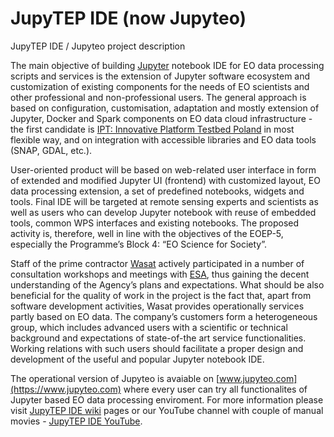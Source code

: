 # JupyTEP IDE (now Jupyteo)
JupyTEP IDE / Jupyteo project description

The main objective of building [Jupyter](http://jupyter.org/) notebook IDE for EO data processing scripts and services is the extension of Jupyter software ecosystem and customization of existing components for the needs of EO scientists and other professional and non-professional users. The general approach is based on configuration, customisation, adaptation and mostly extension of Jupyter, Docker and Spark components on EO data cloud infrastructure - the first candidate is [IPT: Innovative Platform Testbed Poland](http://eocloud.cloudferro.com/) in most flexible way, and on integration with accessible libraries and EO data tools (SNAP, GDAL, etc.). 


User-oriented product will be based on web-related user interface in form of extended and modified Jupyter UI (frontend) with customized layout, EO data processing extension, a set of predefined notebooks, widgets and tools. Final IDE will be targeted at remote sensing experts and scientists as well as users who can develop Jupyter notebook with reuse of embedded tools, common WPS interfaces and existing notebooks. The proposed activity is, therefore, well in line with the objectives of the EOEP-5, especially the Programme’s Block 4: “EO Science for Society”. 

Staff of the prime contractor [Wasat](http://www.wasat.pl/) actively participated in a number of consultation workshops and meetings with [ESA](http://www.esa.int), thus gaining the decent understanding of the Agency’s plans and expectations. What should be also beneficial for the quality of work in the project is the fact that, apart from software development activities, Wasat provides operationally services partly based on EO data. The company’s customers form a heterogeneous group, which includes advanced users with a scientific or technical background and expectations of state-of-the art service functionalities. Working relations with such users should facilitate a proper design and development of the useful and popular Jupyter notebook IDE.  

The operational version of Jupyteo is avaiable on [www.jupyteo.com](https://www.jupyteo.com) where every user can try all functionalites of Jupyter based EO data processing enviroment. For more information please visit [JupyTEP IDE wiki](https://github.com/wasat/JupyTEPIDE/wiki) pages or our YouTube channel with couple of manual movies - [JupyTEP IDE YouTube](https://www.youtube.com/playlist?list=PLYBBaO7mQ4q6lcnH6K0QGIF11Zi3U0ccY).
 

